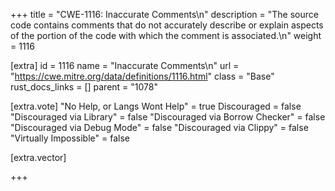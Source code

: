 +++
title = "CWE-1116: Inaccurate Comments\n"
description = "The source code contains comments that do not accurately describe or explain aspects of the portion of the code with which the comment is associated.\n"
weight = 1116

[extra]
id = 1116
name = "Inaccurate Comments\n"
url = "https://cwe.mitre.org/data/definitions/1116.html"
class = "Base"
rust_docs_links = []
parent = "1078"

[extra.vote]
"No Help, or Langs Wont Help" = true
Discouraged = false
"Discouraged via Library" = false
"Discouraged via Borrow Checker" = false
"Discouraged via Debug Mode" = false
"Discouraged via Clippy" = false
"Virtually Impossible" = false

[extra.vector]

+++